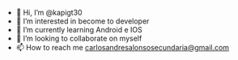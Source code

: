 - 👋 Hi, I’m @kapigt30
- 👀 I’m interested in become to developer
- 🌱 I’m currently learning Android e IOS
- 💞️ I’m looking to collaborate on  myself
- 📫 How to reach me carlosandresalonsosecundaria@gmail.com

<!---
kapigt30/kapigt30 is a ✨ special ✨ repository because its `README.md` (this file) appears on your GitHub profile.
You can click the Preview link to take a look at your changes.
--->
